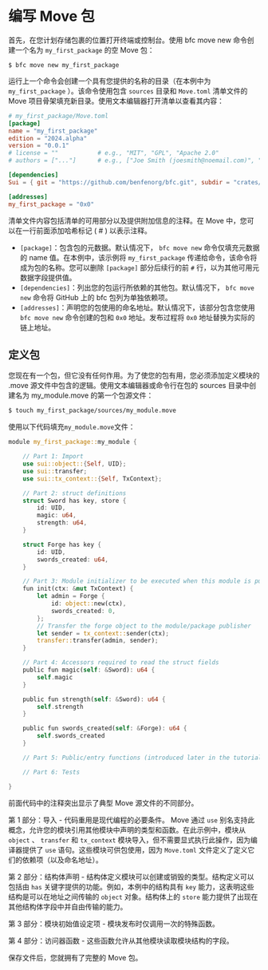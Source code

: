 # 编写 Move 包

首先，在您计划存储包裹的位置打开终端或控制台。使用 bfc move new 命令创建一个名为 `my_first_package` 的空 Move 包：

```plain
$ bfc move new my_first_package
```

运行上一个命令会创建一个具有您提供的名称的目录（在本例中为 `my_first_package` ）。该命令使用包含 `sources` 目录和 `Move.toml` 清单文件的 Move 项目骨架填充新目录。使用文本编辑器打开清单以查看其内容：

```toml
# my_first_package/Move.toml
[package]
name = "my_first_package"
edition = "2024.alpha"
version = "0.0.1"
# license = ""           # e.g., "MIT", "GPL", "Apache 2.0"
# authors = ["..."]      # e.g., ["Joe Smith (joesmith@noemail.com)", "John Snow (johnsnow@noemail.com)"]

[dependencies]
Sui = { git = "https://github.com/benfenorg/bfc.git", subdir = "crates/sui-framework/packages/sui-framework", rev = "v1.16.1" }

[addresses]
my_first_package = "0x0"
```

清单文件内容包括清单的可用部分以及提供附加信息的注释。在 Move 中，您可以在一行前面添加哈希标记 ( # ) 以表示注释。

- `[package]`：包含包的元数据。默认情况下， `bfc move new` 命令仅填充元数据的 name 值。在本例中，该示例将 `my_first_package` 传递给命令，该命令将成为包的名称。您可以删除 `[package]` 部分后续行的前 `#` 行，以为其他可用元数据字段提供值。
- `[dependencies]`：列出您的包运行所依赖的其他包。默认情况下， `bfc move new` 命令将 GitHub 上的 bfc 包列为单独依赖项。
- `[addresses]`：声明您的包使用的命名地址。默认情况下，该部分包含您使用 `bfc move new` 命令创建的包和 `0x0` 地址。发布过程将 `0x0` 地址替换为实际的链上地址。

## 定义包​

您现在有一个包，但它没有任何作用。为了使您的包有用，您必须添加定义模块的 .move 源文件中包含的逻辑。使用文本编辑器或命令行在包的 sources 目录中创建名为 my_module.move 的第一个包源文件：

```bash
$ touch my_first_package/sources/my_module.move
```

使用以下代码填充`my_module.move`文件：

```rust
module my_first_package::my_module {

    // Part 1: Import
    use sui::object::{Self, UID};
    use sui::transfer;
    use sui::tx_context::{Self, TxContext};

    // Part 2: struct definitions
    struct Sword has key, store {
        id: UID,
        magic: u64,
        strength: u64,
    }

    struct Forge has key {
        id: UID,
        swords_created: u64,
    }

    // Part 3: Module initializer to be executed when this module is published
    fun init(ctx: &mut TxContext) {
        let admin = Forge {
            id: object::new(ctx),
            swords_created: 0,
        };
        // Transfer the forge object to the module/package publisher
        let sender = tx_context::sender(ctx);
        transfer::transfer(admin, sender);
    }

    // Part 4: Accessors required to read the struct fields
    public fun magic(self: &Sword): u64 {
        self.magic
    }

    public fun strength(self: &Sword): u64 {
        self.strength
    }

    public fun swords_created(self: &Forge): u64 {
        self.swords_created
    }

    // Part 5: Public/entry functions (introduced later in the tutorial)

    // Part 6: Tests

}
```

前面代码中的注释突出显示了典型 Move 源文件的不同部分。

第 1 部分：导入 - 代码重用是现代编程的必要条件。 Move 通过 `use` 别名支持此概念，允许您的模块引用其他模块中声明的类型和函数。在此示例中，模块从 `object` 、 `transfer` 和 `tx_context` 模块导入，但不需要显式执行此操作，因为编译器提供了 `use` 语句。这些模块可供包使用，因为 `Move.toml` 文件定义了定义它们的依赖项（以及命名地址）。

第 2 部分：结构体声明 - 结构体定义模块可以创建或销毁的类型。结构定义可以包括由 `has` 关键字提供的功能。例如，本例中的结构具有 `key` 能力，这表明这些结构是可以在地址之间传输的 `object` 对象。结构体上的 `store` 能力提供了出现在其他结构体字段中并自由传输的能力。

第 3 部分：模块初始值设定项 - 模块发布时仅调用一次的特殊函数。

第 4 部分：访问器函数 - 这些函数允许从其他模块读取模块结构的字段。

保存文件后，您就拥有了完整的 Move 包。
